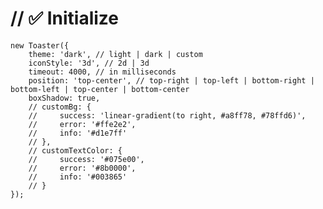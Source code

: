 #    // ✅ Initialize
    new Toaster({
        theme: 'dark', // light | dark | custom         
        iconStyle: '3d', // 2d | 3d
        timeout: 4000, // in milliseconds
        position: 'top-center', // top-right | top-left | bottom-right | bottom-left | top-center | bottom-center
        boxShadow: true,
        // customBg: {
        //     success: 'linear-gradient(to right, #a8ff78, #78ffd6)',
        //     error: '#ffe2e2',
        //     info: '#d1e7ff'
        // },
        // customTextColor: {
        //     success: '#075e00',
        //     error: '#8b0000',
        //     info: '#003865'
        // }
    });
